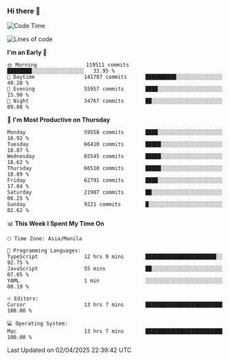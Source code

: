 ### Hi there 👋

<!--START_SECTION:waka-->
![Code Time](http://img.shields.io/badge/Code%20Time-5%2C978%20hrs%2035%20mins-blue)

![Lines of code](https://img.shields.io/badge/From%20Hello%20World%20I%27ve%20Written-127.8%20million%20lines%20of%20code-blue)

**I'm an Early 🐤** 

```text
🌞 Morning                119511 commits      ████████░░░░░░░░░░░░░░░░░   33.95 % 
🌆 Daytime                141787 commits      ██████████░░░░░░░░░░░░░░░   40.28 % 
🌃 Evening                55957 commits       ████░░░░░░░░░░░░░░░░░░░░░   15.90 % 
🌙 Night                  34767 commits       ██░░░░░░░░░░░░░░░░░░░░░░░   09.88 % 
```
📅 **I'm Most Productive on Thursday** 

```text
Monday                   59558 commits       ████░░░░░░░░░░░░░░░░░░░░░   16.92 % 
Tuesday                  66410 commits       █████░░░░░░░░░░░░░░░░░░░░   18.87 % 
Wednesday                65545 commits       █████░░░░░░░░░░░░░░░░░░░░   18.62 % 
Thursday                 66510 commits       █████░░░░░░░░░░░░░░░░░░░░   18.89 % 
Friday                   62791 commits       ████░░░░░░░░░░░░░░░░░░░░░   17.84 % 
Saturday                 21987 commits       ██░░░░░░░░░░░░░░░░░░░░░░░   06.25 % 
Sunday                   9221 commits        █░░░░░░░░░░░░░░░░░░░░░░░░   02.62 % 
```


📊 **This Week I Spent My Time On** 

```text
🕑︎ Time Zone: Asia/Manila

💬 Programming Languages: 
TypeScript               12 hrs 9 mins       ███████████████████████░░   92.75 % 
JavaScript               55 mins             ██░░░░░░░░░░░░░░░░░░░░░░░   07.05 % 
YAML                     1 min               ░░░░░░░░░░░░░░░░░░░░░░░░░   00.19 % 

🔥 Editors: 
Cursor                   13 hrs 7 mins       █████████████████████████   100.00 % 

💻 Operating System: 
Mac                      13 hrs 7 mins       █████████████████████████   100.00 % 
```


 Last Updated on 02/04/2025 22:39:42 UTC
<!--END_SECTION:waka-->


<!--
**rad182/rad182** is a ✨ _special_ ✨ repository because its `README.md` (this file) appears on your GitHub profile.

Here are some ideas to get you started:

- 🔭 I’m currently working on ...
- 🌱 I’m currently learning ...
- 👯 I’m looking to collaborate on ...
- 🤔 I’m looking for help with ...
- 💬 Ask me about ...
- 📫 How to reach me: ...
- 😄 Pronouns: ...
- ⚡ Fun fact: ...
-->
